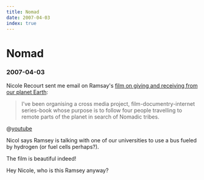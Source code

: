 ```yaml
---
title: Nomad
date: 2007-04-03
index: true
---
```


# Nomad
### 2007-04-03

Nicole Recourt sent me email on Ramsay's [film on giving and receiving from our planet Earth](http://www.nomadslife.tv/):

> I've been organising a cross media project, film-documentry-internet series-book whose purpose is to follow four people travelling to remote parts of the planet in search of Nomadic tribes.

@[youtube](lpIK6TIMz7k)

Nicol says Ramsey is talking with one of our universities to use a bus fueled by hydrogen (or fuel cells perhaps?).

The film is beautiful indeed!

Hey Nicole, who is this Ramsey anyway?
